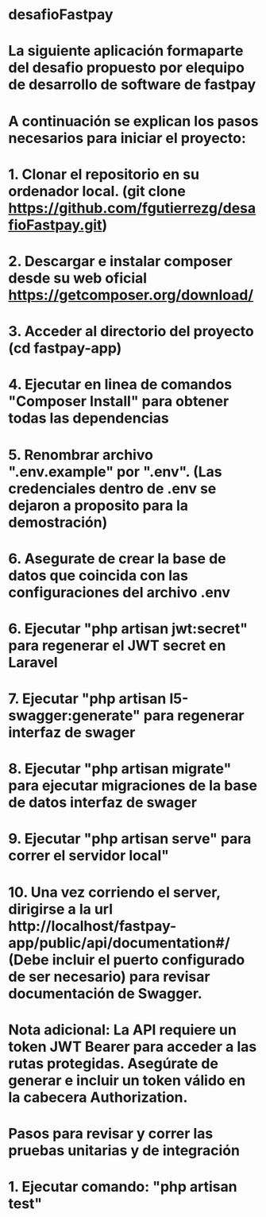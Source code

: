 # desafioFastpay

# La siguiente aplicación formaparte del desafio propuesto por elequipo de desarrollo de software de fastpay

# A continuación se explican los pasos necesarios para iniciar el proyecto:
#
# 1. Clonar el repositorio en su ordenador local. (git clone https://github.com/fgutierrezg/desafioFastpay.git)
# 2. Descargar e instalar composer desde su web oficial https://getcomposer.org/download/
# 3. Acceder al directorio del proyecto (cd fastpay-app)
# 4. Ejecutar en linea de comandos "Composer Install" para obtener todas las dependencias
# 5. Renombrar archivo ".env.example" por ".env". (Las credenciales dentro de .env se dejaron a proposito para la demostración)
# 6. Asegurate de crear la base de datos que coincida con las configuraciones del archivo .env
# 6. Ejecutar "php artisan jwt:secret" para regenerar el JWT secret en Laravel
# 7. Ejecutar "php artisan l5-swagger:generate" para regenerar interfaz de swager
# 8. Ejecutar "php artisan migrate" para ejecutar migraciones de la base de datos interfaz de swager
# 9. Ejecutar "php artisan serve" para correr el servidor local"
# 10. Una vez corriendo el server, dirigirse a la url http://localhost/fastpay-app/public/api/documentation#/ (Debe incluir el puerto configurado de ser necesario) para revisar documentación de Swagger.
# Nota adicional: La API requiere un token JWT Bearer para acceder a las rutas protegidas. Asegúrate de generar e incluir un token válido en la cabecera Authorization.


# Pasos para revisar y correr las pruebas unitarias y de integración
# 1. Ejecutar comando: "php artisan test"

